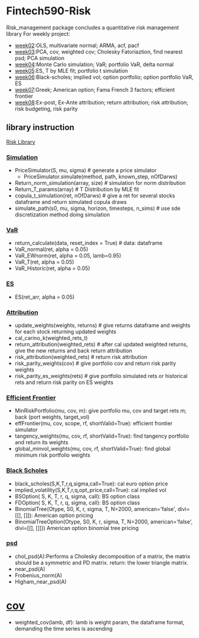 # Fintech590-Risk

Risk_management package concludes a quantitative risk management library
For weekly project:
- [week02](week02/week02.ipynb):OLS, multivariate normal; ARMA, acf, pacf
- [week03](week03/week03.ipynb):PCA, cov, weighted cov; Cholesky Fatoriaztion, find nearest psd; PCA simulation
- [week04](week04/week04.ipynb):Monte Carlo simulation; VaR; portfolio VaR, delta normal
- [week05](week05/week05.ipynb):ES, T by MLE fit; portfolio t simulation
- [week06](week06/week06.ipynb):Black-scholes; implied vol; option portfolio; option portfolio VaR, ES
- [week07](week07/week07.ipynb):Greek; American option; Fama French 3 factors; efficient frontier
- [week08](week08/week08.ipynb):Ex-post, Ex-Ante attribution; return attribution; risk attribution; risk budgeting, risk parity

## library instruction
[Risk Library](risk_management)
### [Simulation](risk_management/simulation.py)
- PriceSimulator(S, mu, sigma) # generate a price simulator
  - PriceSimulator.simulate(method, path, known_step, nOfDarws)
- Return_norm_simulation(array, size) # simulation for norm distribution
- Return_T_params(array) # T Distribution by MLE fit
- copula_t_simulation(ret, nOfDarws) # give a ret for several stocks dataframe and return simulated copula draws
- simulate_path(s0, mu, sigma, horizon, timesteps, n_sims) # use sde discretization method doing simulation
### [VaR](risk_management/VaR.py)
- return_calculate(data, reset_index = True) # data: dataframe
- VaR_normal(ret, alpha = 0.05)
- VaR_EWnorm(ret, alpha = 0.05, lamb=0.95)
- VaR_T(ret, alpha = 0.05)
- VaR_Historic(ret, alpha = 0.05)
### [ES](risk_management/ES.py)
- ES(ret_arr, alpha = 0.05)
### [Attribution](risk_management/attribution.py)
- update_weights(weights, returns) # give returns dataframe and weights for each stock returning updated weights
- cal_carino_k(weighted_rets_t)
- return_attribution(weighted_rets) # after cal updated weighted returns, give the new returns and back return attribution
- risk_attribution(weighted_rets) # return risk attribution
- risk_parity_weights(cov) # give portfolio cov and return risk parity weights
- risk_parity_es_weights(rets) # give portfolio simulated rets or historical rets and return risk parity on ES weights
### [Efficient Frontier](risk_management/effFrontier.py)
- MinRiskPortfolio(mu, cov, m): give portfolio mu, cov and target rets m; back (port weights, target_vol)
- effFrontier(mu, cov, scope, rf, shortValid=True): efficient frontier simulator
- tangency_weights(mu, cov, rf, shortValid=True): find tangency portfolio and return its weights
- global_minvol_weights(mu, cov, rf, shortValid=True): find global minimum risk portfolio weights
### [Black Scholes](risk_management/blackscholes.py)
- black_scholes(S,K,T,r,q,sigma,call=True): cal euro option price
- implied_volatility(S,K,T,r,q,opt_price,call=True): cal implied vol
- BSOption( S, K, T, r, q, sigma, call): BS option class
- FDOption( S, K, T, r, q, sigma, call): BS option class
- BinomialTree(Otype, S0, K, r, sigma, T, N=2000, american='false', divi=[[], []]): American option pricing
- BinomialTreeOption(Otype, S0, K, r, sigma, T, N=2000, american='false', divi=[[], []])) American option binomial tree pricing
### [psd](risk_management/psd.py)
- chol_psd(A):Performs a Cholesky decomposition of a matrix, the matrix should be a symmetric and PD matrix. return: the lower triangle matrix.
- near_psd(A)
- Frobenius_norm(A)
- Higham_near_psd(A)
# [cov](risk_management/cov.py)
- weighted_cov(lamb, df): lamb is weight param, the dataframe format, demanding the time series is ascending